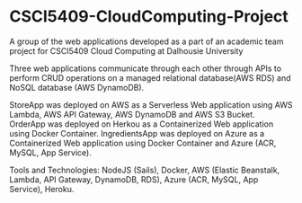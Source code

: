 # CSCI5409-CloudComputing-Project
A group of the web applications developed as a part of an academic team project for CSCI5409 Cloud Computing at Dalhousie University

Three web applications communicate through each other through APIs to perform CRUD operations on a managed relational database(AWS RDS) and NoSQL database (AWS DynamoDB).

StoreApp was deployed on AWS as a Serverless Web application using AWS Lambda, AWS API Gateway, AWS DynamoDB and AWS S3 Bucket.
OrderApp was deployed on Herkou as a Containerized Web application using Docker Container.
IngredientsApp was deployed on Azure as a Containerized Web application using Docker Container and Azure (ACR, MySQL, App Service).

Tools and Technologies: NodeJS (Sails), Docker, AWS (Elastic Beanstalk, Lambda, API Gateway, DynamoDB, RDS), Azure (ACR, MySQL, App Service), Heroku.
